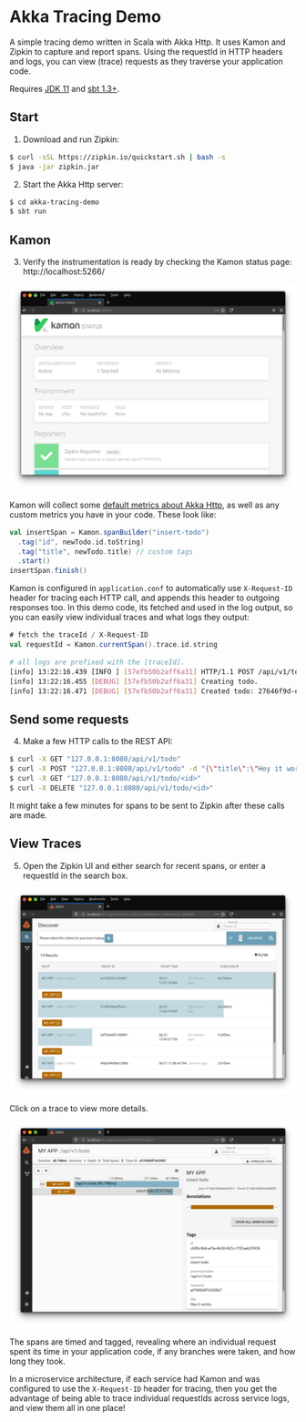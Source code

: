 # Akka Tracing Demo

A simple tracing demo written in Scala with Akka Http. It uses Kamon and Zipkin to capture and report spans.
Using the requestId in HTTP headers and  logs, you can view (trace) requests as they traverse your application code.

Requires [JDK 11](https://adoptopenjdk.net/) and [sbt 1.3+](https://www.scala-sbt.org/).

## Start

1. Download and run Zipkin:

```bash
$ curl -sSL https://zipkin.io/quickstart.sh | bash -s
$ java -jar zipkin.jar
```

2. Start the Akka Http server:

```bash
$ cd akka-tracing-demo
$ sbt run
```

## Kamon

3. Verify the instrumentation is ready by checking the Kamon status page: http://localhost:5266/

![Screenshot0](docs/screenshot-0.png)

Kamon will collect some [default metrics about Akka Http](https://kamon.io/docs/latest/instrumentation/akka-http/), as well as any
custom metrics you have in your code. These look like:

```scala
val insertSpan = Kamon.spanBuilder("insert-todo")
  .tag("id", newTodo.id.toString)
  .tag("title", newTodo.title) // custom tags
  .start()
insertSpan.finish()
```

Kamon is configured in `application.conf` to automatically use `X-Request-ID` header for
tracing each HTTP call, and appends this header to outgoing responses too.
In this demo code, its fetched and used in the log output, so you can easily
view individual traces and what logs they output:

```scala
# fetch the traceId / X-Request-ID
val requestId = Kamon.currentSpan().trace.id.string
```

```bash
# all logs are prefixed with the [traceId].
[info] 13:22:16.439 [INFO ] [57efb50b2aff6a31] HTTP/1.1 POST /api/v1/todo
[info] 13:22:16.455 [DEBUG] [57efb50b2aff6a31] Creating todo.
[info] 13:22:16.471 [DEBUG] [57efb50b2aff6a31] Created todo: 27646f9d-e435-4679-8eb3-de762f3f5126
``` 

## Send some requests

4. Make a few HTTP calls to the REST API:

```bash
$ curl -X GET "127.0.0.1:8080/api/v1/todo"
$ curl -X POST "127.0.0.1:8080/api/v1/todo" -d "{\"title\":\"Hey it works.\"}"
$ curl -X GET "127.0.0.1:8080/api/v1/todo/<id>"
$ curl -X DELETE "127.0.0.1:8080/api/v1/todo/<id>"
```

It might take a few minutes for spans to be sent to Zipkin after these calls are made.

## View Traces

5. Open the Zipkin UI and either search for recent spans, or enter a requestId in the search box.

![Screenshot1](docs/screenshot-1.png)

Click on a trace to view more details.

![Screenshot2](docs/screenshot-2.png)

The spans are timed and tagged, revealing where an individual request spent its time
in your application code, if any branches were taken, and how long they took.

In a microservice architecture, if each service had Kamon and was configured to use
the `X-Request-ID` header for tracing, then you get the advantage of being able to
trace individual requestIds across service logs, and view them all in one place!
